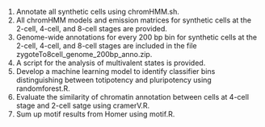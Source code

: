 1. Annotate all synthetic cells using chromHMM.sh.
2. All chromHMM models and emission matrices for synthetic cells at the 2-cell, 4-cell, and 8-cell stages are provided.
3. Genome-wide annotations for every 200 bp bin for synthetic cells at the 2-cell, 4-cell, and 8-cell stages are included in the file zygoteTo8cell_genome_200bp_anno.zip.
4. A script for the analysis of multivalent states is provided.
5. Develop a machine learning model to identify classifier bins distinguishing between totipotency and pluripotency using randomforest.R.
6. Evaluate the similarity of chromatin annotation between cells at 4-cell stage and 2-cell satge using cramerV.R.
7. Sum up motif results from Homer using motif.R.
